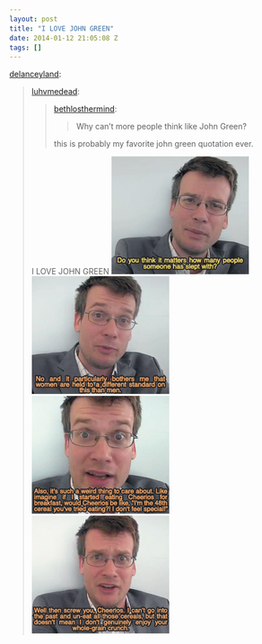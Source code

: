 ```yaml
---
layout: post
title: "I LOVE JOHN GREEN"
date: 2014-01-12 21:05:08 Z
tags: []
---
```

[delanceyland](http://delanceyland.tumblr.com/post/36768500162/luhvmedead-bethlosthermind-why-cant-more):

> [luhvmedead](http://luhvmedead.tumblr.com/post/36480924264):
> 
> > [bethlosthermind](http://bethlosthermind.tumblr.com/post/25414937678/why-cant-more-people-think-like-john-green):
> > 
> > > Why can’t more people think like John Green?
> > 
> > this is probably my favorite john green quotation ever.
> 
> I LOVE JOHN GREEN
![](/media/2014/01/73127419864_0.gif)
![](/media/2014/01/73127419864_1.gif)
![](/media/2014/01/73127419864_2.gif)
![](/media/2014/01/73127419864_3.gif)
